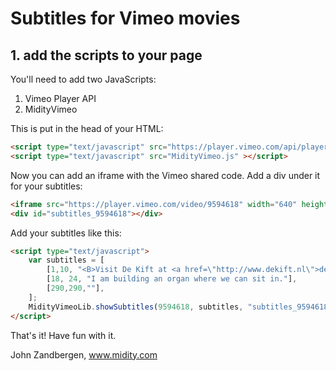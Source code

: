# Subtitles for Vimeo movies

## 1. add the scripts to your page
You'll need to add two JavaScripts:
1. Vimeo Player API
2. MidityVimeo

This is put in the head of your HTML:
```html
<script type="text/javascript" src="https://player.vimeo.com/api/player.js"></script>
<script type="text/javascript" src="MidityVimeo.js" ></script>
```

Now you can add an iframe with the Vimeo shared code. Add a div under it for your subtitles:
```html
<iframe src="https://player.vimeo.com/video/9594618" width="640" height="360" frameborder="0" webkitallowfullscreen mozallowfullscreen allowfullscreen></iframe>
<div id="subtitles_9594618"></div>
```

Add your subtitles like this:
```html
<script type="text/javascript">
	var subtitles = [
		[1,10, "<B>Visit De Kift at <a href=\"http://www.dekift.nl\">dekift.nl</B>"],
		[18, 24, "I am building an organ where we can sit in."],
		[290,290,""],
	];
    MidityVimeoLib.showSubtitles(9594618, subtitles, "subtitles_9594618");
</script>
```

That's it! Have fun with it.

John Zandbergen, www.midity.com
